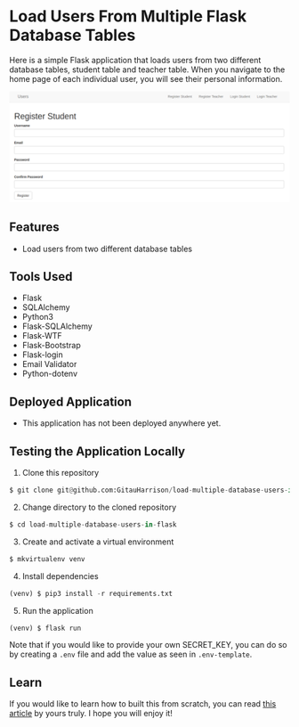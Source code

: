 # Load Users From Multiple Flask Database Tables

Here is a simple Flask application that loads users from two different database tables, student table and teacher table. When you navigate to the home page of each individual user, you will see their personal information.

![Full Application](app/static/images/full_project.png)

## Features

- Load users from two different database tables

## Tools Used

- Flask
- SQLAlchemy
- Python3
- Flask-SQLAlchemy
- Flask-WTF
- Flask-Bootstrap
- Flask-login
- Email Validator
- Python-dotenv

## Deployed Application

- This application has not been deployed anywhere yet.

## Testing the Application Locally

1. Clone this repository
```python
$ git clone git@github.com:GitauHarrison/load-multiple-database-users-in-flask.git
```

2. Change directory to the cloned repository
```python
$ cd load-multiple-database-users-in-flask
```
3. Create and activate a virtual environment
```python
$ mkvirtualenv venv
```
4. Install dependencies
```python
(venv) $ pip3 install -r requirements.txt
```
5. Run the application
```python
(venv) $ flask run
```

Note that if you would like to provide your own SECRET_KEY, you can do so by creating a `.env` file and add the value as seen in `.env-template`.

## Learn

If you would like to learn how to built this from scratch, you can read [this article](https://github.com/GitauHarrison/notes/blob/master/load_multiple_users.md) by yours truly. I hope you will enjoy it! 